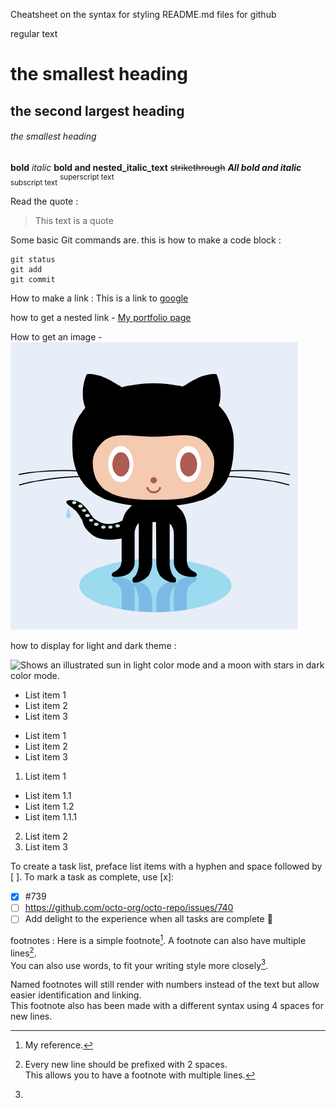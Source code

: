 Cheatsheet on the syntax for styling README.md files for github

regular text

# the smallest heading

## the second largest heading

###### the smallest heading

**bold**
_italic_
**bold and nested_italic_text**
~~strikethrough~~
**_All bold and italic_**
<sub>subscript text</sub>
<sup>superscript text</sup>

Read the quote :

> This text is a quote

Some basic Git commands are. this is how to make a code block :

```
git status
git add
git commit
```

How to make a link :
This is a link to [google](https://www.google.com)

how to get a nested link -
[My portfolio page](nested/index.html)

How to get an image -
![This is an image](images/583231.png)

how to display for light and dark theme :
<picture>

  <source media="(prefers-color-scheme: dark)" srcset="https://user-images.githubusercontent.com/25423296/163456776-7f95b81a-f1ed-45f7-b7ab-8fa810d529fa.png">
  <source media="(prefers-color-scheme: light)" srcset="https://user-images.githubusercontent.com/25423296/163456779-a8556205-d0a5-45e2-ac17-42d089e3c3f8.png">
  <img alt="Shows an illustrated sun in light color mode and a moon with stars in dark color mode." src="https://user-images.githubusercontent.com/25423296/163456779-a8556205-d0a5-45e2-ac17-42d089e3c3f8.png">
</picture>

- List item 1
- List item 2
- List item 3

* List item 1
* List item 2
* List item 3

1. List item 1

- List item 1.1
- List item 1.2
- List item 1.1.1

2. List item 2
3. List item 3

To create a task list, preface list items with a hyphen and space followed by [ ]. To mark a task as complete, use [x]:

- [x] #739
- [ ] https://github.com/octo-org/octo-repo/issues/740
- [ ] Add delight to the experience when all tasks are complete :tada:

footnotes :
Here is a simple footnote[^1].
A footnote can also have multiple lines[^2].  
You can also use words, to fit your writing style more closely[^note].
[^1]: My reference.
[^2]: Every new line should be prefixed with 2 spaces.  
 This allows you to have a footnote with multiple lines.
[^note]:
Named footnotes will still render with numbers instead of the text but allow easier identification and linking.  
 This footnote also has been made with a different syntax using 4 spaces for new lines.

<!-- This is a comment -->

